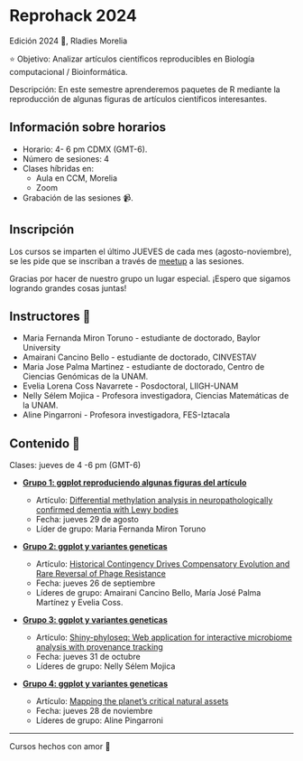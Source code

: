 # Reprohack 2024

Edición 2024 💜, Rladies Morelia

⭐ Objetivo: Analizar artículos científicos reproducibles en Biología computacional / Bioinformática.

Descripción: En este semestre aprenderemos paquetes de R mediante la reproducción de algunas figuras de artículos científicos interesantes.

## Información sobre horarios

- Horario: 4- 6 pm CDMX (GMT-6).
- Número de sesiones: 4
- Clases híbridas en:
  -  Aula en CCM, Morelia
  -  Zoom
- Grabación de las sesiones 📹.

## Inscripción

Los cursos se imparten el último JUEVES de cada mes (agosto-noviembre), se les pide que se inscriban a través de [meetup](https://www.meetup.com/es-ES/rladies-morelia/) a las sesiones.

Gracias por hacer de nuestro grupo un lugar especial. ¡Espero que sigamos logrando grandes cosas juntas!

## Instructores 👾

- Maria Fernanda Miron Toruno - estudiante de doctorado, Baylor University
- Amairani Cancino Bello - estudiante de doctorado, CINVESTAV
- Maria Jose Palma Martinez - estudiante de doctorado, Centro de Ciencias Genómicas de la UNAM.
- Evelia Lorena Coss Navarrete - Posdoctoral, LIIGH-UNAM
- Nelly Sélem Mojica - Profesora investigadora, Ciencias Matemáticas de la UNAM.
- Aline Pingarroni - Profesora investigadora, FES-Iztacala

## Contenido 📌

Clases: jueves de 4 -6 pm (GMT-6)

- [**Grupo 1: ggplot reproduciendo algunas figuras del artículo**](https://www.meetup.com/rladies-morelia/events/302577360/?utm_medium=referral&utm_campaign=share-btn_savedevents_share_modal&utm_source=link)
  * Artículo: [Differential methylation analysis in neuropathologically confirmed dementia with Lewy bodies](https://www.nature.com/articles/s42003-023-05725-x )
  * Fecha: jueves 29 de agosto
  * Líder de grupo: Maria Fernanda Miron Toruno

- [**Grupo 2: ggplot y variantes geneticas**](https://www.meetup.com/rladies-morelia/events/302577407/?utm_medium=referral&utm_campaign=share-btn_savedevents_share_modal&utm_source=link)
  * Artículo: [Historical Contingency Drives Compensatory Evolution and Rare Reversal of Phage Resistance](https://academic.oup.com/mbe/article/39/9/msac182/6673247?login=false#371728839)
  * Fecha: jueves 26 de septiembre
  * Líderes de grupo: Amairani Cancino Bello, María José Palma Martínez y Evelia Coss.

- [**Grupo 3: ggplot y variantes geneticas**](https://www.meetup.com/rladies-morelia/events/302577493/?utm_medium=referral&utm_campaign=share-btn_savedevents_share_modal&utm_source=link)
  * Artículo: [Shiny-phyloseq: Web application for interactive microbiome analysis with provenance tracking](https://www.ncbi.nlm.nih.gov/pmc/articles/PMC4287943/)
  * Fecha: jueves 31 de octubre
  * Líderes de grupo: Nelly Sélem Mojica 
 
- [**Grupo 4: ggplot y variantes geneticas**](https://www.meetup.com/rladies-morelia/events/302618901/?utm_medium=referral&utm_campaign=share-btn_savedevents_share_modal&utm_source=link)
  * Artículo: [Mapping the planet’s critical natural assets](https://www.nature.com/articles/s41559-022-01934-5)
  * Fecha: jueves 28 de noviembre
  * Líderes de grupo: Aline Pingarroni

-----------------------------
Cursos hechos con amor 💜
